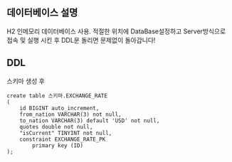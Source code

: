 ## 데이터베이스 설명
H2 인메모리 데이터베이스 사용.
적절한 위치에 DataBase설정하고 Server방식으로 접속 및 실행 시킨 후 DDL문 돌리면 문제없이 돌아갑니다!

## DDL
스키마 생성 후 

```
create table 스키마.EXCHANGE_RATE
(
	id BIGINT auto_increment,
	from_nation VARCHAR(3) not null,
	to_nation VARCHAR(3) default 'USD' not null,
	quotes double not null,
	"isCurrent" TINYINT not null,
	constraint EXCHANGE_RATE_PK
		primary key (ID)
);
```
